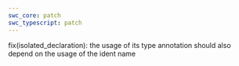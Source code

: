 ```yaml
---
swc_core: patch
swc_typescript: patch
---
```


fix(isolated_declaration): the usage of its type annotation should also depend on the usage of the ident name
